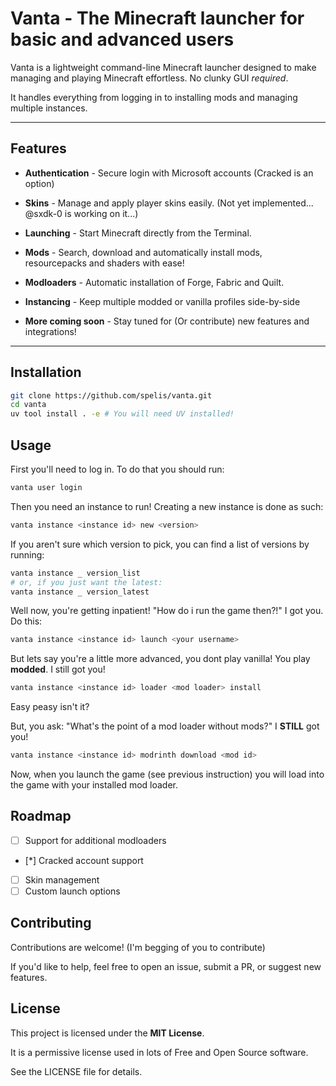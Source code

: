 # Vanta - The Minecraft launcher for basic and advanced users

Vanta is a lightweight command-line Minecraft launcher designed to make managing and playing Minecraft effortless. No clunky GUI *required*.

It handles everything from logging in to installing mods and managing multiple instances.

---

## Features

- **Authentication** - Secure login with Microsoft accounts (Cracked is an option)

- **Skins** - Manage and apply player skins easily. (Not yet implemented... @sxdk-0 is working on it...)

- **Launching** - Start Minecraft directly from the Terminal.

- **Mods** - Search, download and automatically install mods, resourcepacks and shaders with ease!

- **Modloaders** - Automatic installation of Forge, Fabric and Quilt.

- **Instancing** - Keep multiple modded or vanilla profiles side-by-side

- **More coming soon** - Stay tuned for (Or contribute) new features and integrations!

---

## Installation

```sh
git clone https://github.com/spelis/vanta.git
cd vanta
uv tool install . -e # You will need UV installed!
```

## Usage

First you'll need to log in. To do that you should run:
```sh
vanta user login
```

Then you need an instance to run! Creating a new instance is done as such:
```sh
vanta instance <instance id> new <version>
```

If you aren't sure which version to pick, you can find a list of versions by running:
```sh
vanta instance _ version_list
# or, if you just want the latest:
vanta instance _ version_latest
```

Well now, you're getting inpatient! "How do i run the game then?!" I got you. Do this:
```sh
vanta instance <instance id> launch <your username>
```

But lets say you're a little more advanced, you dont play vanilla! You play **modded**. I still got you!
```sh
vanta instance <instance id> loader <mod loader> install
```
Easy peasy isn't it?

But, you ask: "What's the point of a mod loader without mods?" I **STILL** got you!
```sh
vanta instance <instance id> modrinth download <mod id>
```

Now, when you launch the game (see previous instruction) you will load into the game with your installed mod loader.

## Roadmap

* [ ] Support for additional modloaders
* [*] Cracked account support
* [ ] Skin management
* [ ] Custom launch options

## Contributing

Contributions are welcome! (I'm begging of you to contribute)

If you'd like to help, feel free to open an issue, submit a PR, or suggest new features.

## License

This project is licensed under the **MIT License**.

It is a permissive license used in lots of Free and Open Source software.

See the LICENSE file for details.

